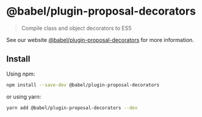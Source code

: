 # @babel/plugin-proposal-decorators

> Compile class and object decorators to ES5

See our website [@babel/plugin-proposal-decorators](https://babeljs.io/docs/en/babel-plugin-proposal-decorators) for
more information.

## Install

Using npm:

```sh
npm install --save-dev @babel/plugin-proposal-decorators
```

or using yarn:

```sh
yarn add @babel/plugin-proposal-decorators --dev
```
